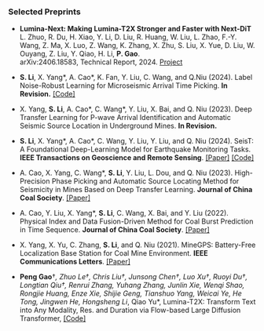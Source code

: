 ### Selected Preprints

- **Lumina-Next: Making Lumina-T2X Stronger and Faster with Next-DiT**  
  L. Zhuo, R. Du, H. Xiao, Y. Li, D. Liu, R. Huang, W. Liu, L. Zhao, F.-Y. Wang, Z. Ma, X. Luo, Z. Wang, K. Zhang, X. Zhu, S. Liu, X. Yue, D. Liu, W. Ouyang, Z. Liu, Y. Qiao, H. Li, **P. Gao**.  
  arXiv:2406.18583, Technical Report, 2024. [Project](https://github.com/Alpha-VLLM/Lumina-T2X)






- <strong>S. Li</strong>, X. Yang*, A. Cao*, K. Fan, Y. Liu, C. Wang, and Q.Niu (2024). Label Noise-Robust Learning for Microseismic Arrival Time Picking. <strong>In Revision.</strong> [[Code]](https://github.com/senli1073/LNRL)

- X. Yang, <strong>S. Li</strong>, A. Cao*, C. Wang*, Y. Liu, X. Bai, and Q. Niu (2023). Deep Transfer Learning for P-wave Arrival Identification and Automatic Seismic Source Location in Underground Mines. <strong>In Revision.</strong>

- <strong>S. Li</strong>, X. Yang*, A. Cao*, C. Wang, Y. Liu, Y. Liu, and Q. Niu (2024). SeisT: A Foundational Deep-Learning Model for Earthquake Monitoring Tasks. <strong>IEEE Transactions on Geoscience and Remote Sensing</strong>. [[Paper]](https://doi.org/10.1109/TGRS.2024.3371503) [[Code]](https://github.com/senli1073/SeisT)

- A. Cao, X. Yang, C. Wang*, <strong>S. Li</strong>, Y. Liu, L. Dou, and Q. Niu (2023). High-Precision Phase Picking and Automatic Source Locating Method for Seismicity in Mines Based on Deep Transfer Learning. <strong>Journal of China Coal Society</strong>. [[Paper]](https://doi.org/10.13225/j.cnki.jccs.2023.0095)

- A. Cao, Y. Liu, X. Yang*, <strong>S. Li</strong>, C. Wang, X. Bai, and Y. Liu (2022). Physical Index and Data Fusion-Driven Method for Coal Burst Prediction in Time Sequence. <strong>Journal of China Coal Society</strong>. [[Paper]](https://doi.org/10.13225/j.cnki.jccs.2022.0680)

- X. Yang, X. Yu, C. Zhang, <strong>S. Li</strong>, and Q. Niu (2021). MineGPS: Battery-Free Localization Base Station for Coal Mine Environment. <strong>IEEE Communications Letters</strong>. [[Paper]](https://doi.org/10.1109/LCOMM.2021.3081593)



- <strong>Peng Gao</strong>†*, Zhuo Le†, Chris Liu†, Junsong Chen†, Luo Xu†, Ruoyi Du†, Longtian Qiu†, Renrui Zhang, Yuhang Zhang, Junlin Xie, Wenqi Shao, Rongjie Huang, Enze Xie, Shijie Geng, Tianshuo Yang, Weicai Ye, He Tong, Jingwen He, Hongsheng Li*, Qiao Yu*, Lumina-T2X: Transform Text into Any Modality, Res. and Duration via Flow-based Large Diffusion Transformer, [[Code]](https://github.com/Alpha-VLLM/Lumina-T2X)
